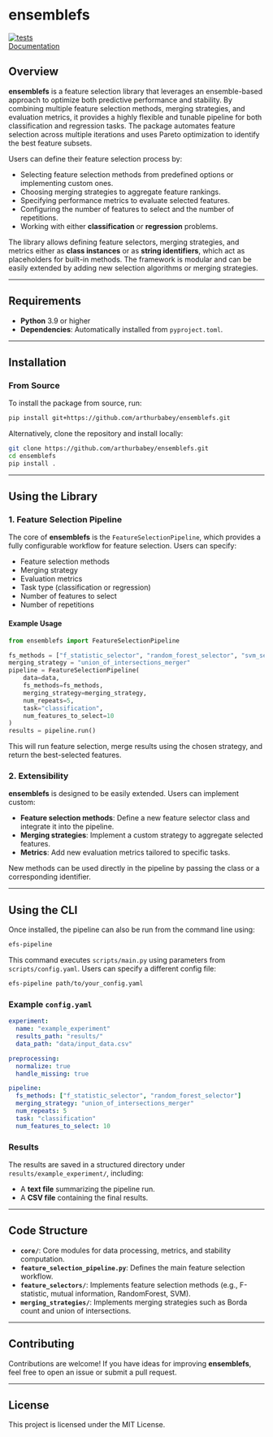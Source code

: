 # ensemblefs

[![tests](https://github.com/arthurbabey/ensemblefs/actions/workflows/tests.yml/badge.svg)](https://github.com/arthurbabey/ensemblefs/actions/workflows/tests.yml)  
[Documentation](https://arthurbabey.github.io/ensemblefs/)

## Overview

**ensemblefs** is a feature selection library that leverages an ensemble-based approach to optimize both predictive performance and stability. By combining multiple feature selection methods, merging strategies, and evaluation metrics, it provides a highly flexible and tunable pipeline for both classification and regression tasks. The package automates feature selection across multiple iterations and uses Pareto optimization to identify the best feature subsets.

Users can define their feature selection process by:
- Selecting feature selection methods from predefined options or implementing custom ones.
- Choosing merging strategies to aggregate feature rankings.
- Specifying performance metrics to evaluate selected features.
- Configuring the number of features to select and the number of repetitions.
- Working with either **classification** or **regression** problems.

The library allows defining feature selectors, merging strategies, and metrics either as **class instances** or as **string identifiers**, which act as placeholders for built-in methods. The framework is modular and can be easily extended by adding new selection algorithms or merging strategies.

---

## Requirements

- **Python** 3.9 or higher
- **Dependencies**: Automatically installed from `pyproject.toml`.

---

## Installation

### From Source

To install the package from source, run:

```bash
pip install git+https://github.com/arthurbabey/ensemblefs.git
```

Alternatively, clone the repository and install locally:

```bash
git clone https://github.com/arthurbabey/ensemblefs.git
cd ensemblefs
pip install .
```

---

## Using the Library

### 1. Feature Selection Pipeline

The core of **ensemblefs** is the `FeatureSelectionPipeline`, which provides a fully configurable workflow for feature selection. Users can specify:
- Feature selection methods
- Merging strategy
- Evaluation metrics
- Task type (classification or regression)
- Number of features to select
- Number of repetitions

#### Example Usage

```python
from ensemblefs import FeatureSelectionPipeline

fs_methods = ["f_statistic_selector", "random_forest_selector", "svm_selector"]
merging_strategy = "union_of_intersections_merger"
pipeline = FeatureSelectionPipeline(
    data=data,
    fs_methods=fs_methods,
    merging_strategy=merging_strategy,
    num_repeats=5,
    task="classification",
    num_features_to_select=10
)
results = pipeline.run()
```

This will run feature selection, merge results using the chosen strategy, and return the best-selected features.

### 2. Extensibility

**ensemblefs** is designed to be easily extended. Users can implement custom:
- **Feature selection methods**: Define a new feature selector class and integrate it into the pipeline.
- **Merging strategies**: Implement a custom strategy to aggregate selected features.
- **Metrics**: Add new evaluation metrics tailored to specific tasks.

New methods can be used directly in the pipeline by passing the class or a corresponding identifier.

---

## Using the CLI

Once installed, the pipeline can also be run from the command line using:

```bash
efs-pipeline
```

This command executes `scripts/main.py` using parameters from `scripts/config.yaml`. Users can specify a different config file:

```bash
efs-pipeline path/to/your_config.yaml
```

### Example `config.yaml`

```yaml
experiment:
  name: "example_experiment"
  results_path: "results/"
  data_path: "data/input_data.csv"

preprocessing:
  normalize: true
  handle_missing: true

pipeline:
  fs_methods: ["f_statistic_selector", "random_forest_selector"]
  merging_strategy: "union_of_intersections_merger"
  num_repeats: 5
  task: "classification"
  num_features_to_select: 10
```

### Results

The results are saved in a structured directory under `results/example_experiment/`, including:
- A **text file** summarizing the pipeline run.
- A **CSV file** containing the final results.

---

## Code Structure

- **`core/`**: Core modules for data processing, metrics, and stability computation.
- **`feature_selection_pipeline.py`**: Defines the main feature selection workflow.
- **`feature_selectors/`**: Implements feature selection methods (e.g., F-statistic, mutual information, RandomForest, SVM).
- **`merging_strategies/`**: Implements merging strategies such as Borda count and union of intersections.

---

## Contributing

Contributions are welcome! If you have ideas for improving **ensemblefs**, feel free to open an issue or submit a pull request.

---

## License

This project is licensed under the MIT License.

